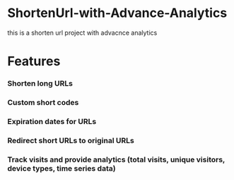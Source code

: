 # ShortenUrl-with-Advance-Analytics
this is a shorten url project with advacnce analytics 

# Features 

### Shorten long URLs
### Custom short codes
### Expiration dates for URLs
### Redirect short URLs to original URLs
### Track visits and provide analytics (total visits, unique visitors, device types, time series data)


